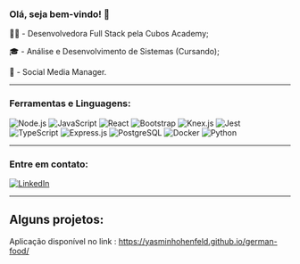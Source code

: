 ### Olá, seja bem-vindo!  🖤

👩‍💻 - Desenvolvedora Full Stack pela Cubos Academy;

🎓 - Análise e Desenvolvimento de Sistemas (Cursando);

📱 - Social Media Manager.

________________________________________________________________

### Ferramentas e Linguagens:
                
![Node.js](https://img.shields.io/badge/Node.js-brightgreen)  ![JavaScript](https://img.shields.io/badge/JavaScript-yellow)  ![React](https://img.shields.io/badge/React-blue)  ![Bootstrap](https://img.shields.io/badge/Bootstrap-purple)   ![Knex.js](https://img.shields.io/badge/Knex.js-orange)  ![Jest](https://img.shields.io/badge/Jest-red)  ![TypeScript](https://img.shields.io/badge/TypeScript-blue)  ![Express.js](https://img.shields.io/badge/Express.js-lightgrey)  ![PostgreSQL](https://img.shields.io/badge/PostgreSQL-blue)
  ![Docker](https://img.shields.io/badge/Docker-blue)  ![Python](https://img.shields.io/badge/Python-yellow)
  
  
________________________________________________________________

### Entre em contato:

 [![LinkedIn](https://img.shields.io/badge/LinkedIn-Profile-blue?logo=linkedin)](https://www.linkedin.com/in/yasmin-hohenfeld-1b02861b6/)
 
 _______________________________________________________________
 
 ## Alguns projetos:
 
 Aplicação disponível no link : https://yasminhohenfeld.github.io/german-food/
 


 







